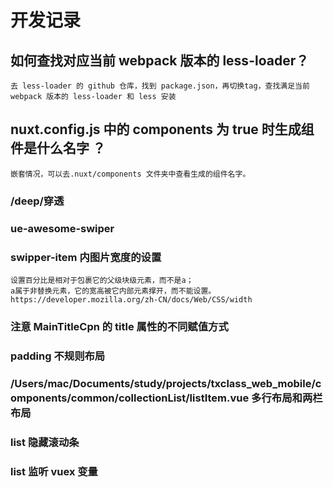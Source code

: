 # 开发记录

## 如何查找对应当前 webpack 版本的 less-loader？

```
去 less-loader 的 github 仓库，找到 package.json，再切换tag，查找满足当前 webpack 版本的 less-loader 和 less 安装
```

## nuxt.config.js 中的 components 为 true 时生成组件是什么名字 ？

```
嵌套情况，可以去.nuxt/components 文件夹中查看生成的组件名字。
```

### /deep/穿透

### ue-awesome-swiper

### swipper-item 内图片宽度的设置

```
设置百分比是相对于包裹它的父级块级元素，而不是a；
a属于非替换元素，它的宽高被它内部元素撑开，而不能设置。
https://developer.mozilla.org/zh-CN/docs/Web/CSS/width
```

### 注意 MainTitleCpn 的 title 属性的不同赋值方式

### padding 不规则布局

### /Users/mac/Documents/study/projects/txclass_web_mobile/components/common/collectionList/listItem.vue 多行布局和两栏布局

### list 隐藏滚动条

### list 监听 vuex 变量
